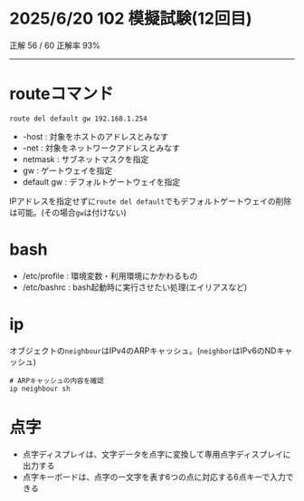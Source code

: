 # 2025/6/20 102 模擬試験(12回目)

正解 56 / 60 正解率 93%

---

# routeコマンド

```
route del default gw 192.168.1.254
```

- -host : 対象をホストのアドレスとみなす
- -net : 対象をネットワークアドレスとみなす
- netmask : サブネットマスクを指定
- gw : ゲートウェイを指定
- default gw : デフォルトゲートウェイを指定

IPアドレスを指定せずに`route del default`でもデフォルトゲートウェイの削除は可能。(その場合`gw`は付けない)

# bash

- /etc/profile : 環境変数・利用環境にかかわるもの
- /etc/bashrc : bash起動時に実行させたい処理(エイリアスなど)

# ip

オブジェクトの`neighbour`はIPv4のARPキャッシュ。(`neighbor`はIPv6のNDキャッシュ)

```
# ARPキャッシュの内容を確認
ip neighbour sh
```

# 点字

- 点字ディスプレイは、文字データを点字に変換して専用点字ディスプレイに出力する
- 点字キーボードは、点字の一文字を表す6つの点に対応する6点キーで入力できる

